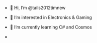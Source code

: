- 👋 Hi, I’m @tails2012timnew
- 👀 I’m interested in Electronics & Gaming
- 🌱 I’m currently learning C# and Cosmos

- 
<!---
tails2012timnew/tails2012timnew is a ✨ special ✨ repository because its `README.md` (this file) appears on your GitHub profile.
You can click the Preview link to take a look at your changes.
--->
